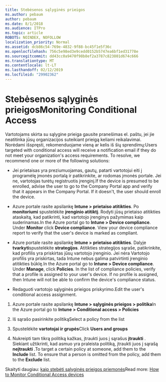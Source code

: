 ```yaml
---
title: Stebėsenos sąlyginės prieigos
ms.author: pebaum
author: pebaum
ms.date: 8/1/2018
ms.audience: ITPro
ms.topic: article
ROBOTS: NOINDEX, NOFOLLOW
localization_priority: Normal
ms.assetid: dcb86c54-769e-4832-9f88-bc45f1e5f36c
ms.openlocfilehash: 756c5e98ed3e9cedd0152b5747ea6bf1ed31778e
ms.sourcegitcommit: dd43cc0a9470f98b8ef2a3787c823801d674c666
ms.translationtype: MT
ms.contentlocale: lt-LT
ms.lasthandoff: 02/12/2019
ms.locfileid: "29902362"
---
```

# <a name="monitoring-conditional-access"></a><span data-ttu-id="d0827-102">Stebėsenos sąlyginės prieigos</span><span class="sxs-lookup"><span data-stu-id="d0827-102">Monitoring Conditional Access</span></span>

<span data-ttu-id="d0827-p101">Vartotojams skirta su sąlygine prieiga gausite pranešimas el. paštu, jei jie neatitinka jūsų organizacijos suteikiant prieigą keliami reikalavimai. Norėdami išspręsti, rekomenduojame vieną ar kelis iš šių sprendimų:</span><span class="sxs-lookup"><span data-stu-id="d0827-p101">Users targeted with conditional access will receive a notification email if they do not meet your organization's access requirements. To resolve, we recommend one or more of the following solutions:</span></span>
  
- <span data-ttu-id="d0827-p102">Jei prietaisas yra preziumuojamas, gautų, patarti vartotojui eiti į programėlę įmonės portalą ir patikrinkite, ar rodomas įmonės portale. Jei ne, vartotojas turėtų registruotis įrenginį.</span><span class="sxs-lookup"><span data-stu-id="d0827-p102">If the device is presumed to be enrolled, advise the user to go to the Company Portal app and verify that it appears in the Company Portal. If it doesn't, the user should enroll the device.</span></span>
    
- <span data-ttu-id="d0827-p103">Azure portale rasite apsilankę **Intune \> prietaiso atitikties**. Po **monitoriumi** spustelėkite **įrenginio atitiktį**. Rodyti jūsų prietaiso atitikties ataskaitą, kad patikrinti, kad vartotojo įrenginys pažymimas kaip suderinamas.</span><span class="sxs-lookup"><span data-stu-id="d0827-p103">In the Azure portal go to **Intune \> Device compliance**. Under **Monitor** click **Device compliance**. View your device compliance report to verify that the user's device is marked as compliant.</span></span> 
    
- <span data-ttu-id="d0827-p104">Azure portale rasite apsilankę **Intune \> prietaiso atitikties**. Dalyje **tvarkyti**spustelėkite **strategijos**. Atitikties strategijos sąraše, patikrinkite, kad profilis yra priskirtas jūsų vartotojo įrenginio. Jei nėra Vartotojo profilis yra priskirtas, tada Intune nebus galima patvirtinti įrenginio atitikties būklę.</span><span class="sxs-lookup"><span data-stu-id="d0827-p104">In the Azure portal go to **Intune \> Device compliance**. Under **Manage**, click **Policies**. In the list of compliance policies, verify that a profile is assigned to your user's device. If no profile is assigned, then Intune will not be able to confirm the device's compliance status.</span></span> 
    
- <span data-ttu-id="d0827-114">Redaguoti vartotojo sąlyginės prieigos priskyrimo.</span><span class="sxs-lookup"><span data-stu-id="d0827-114">Edit the user's conditional access assignment.</span></span>
    
1. <span data-ttu-id="d0827-115">Azure portale rasite apsilankę **Intune \> sąlyginės prieigos \> politika**</span><span class="sxs-lookup"><span data-stu-id="d0827-115">In the Azure portal go to **Intune \> Conditional access \> Policies**</span></span>
    
2. <span data-ttu-id="d0827-116">Iš sąrašo pasirinkite politiką</span><span class="sxs-lookup"><span data-stu-id="d0827-116">Select a policy from the list</span></span>
    
3. <span data-ttu-id="d0827-117">Spustelėkite **vartotojai ir grupės**</span><span class="sxs-lookup"><span data-stu-id="d0827-117">Click **Users and groups**</span></span>
    
4. <span data-ttu-id="d0827-p105">Nukreipti tam tikrą politiką kažkas, įtraukti juos į sąrašus **įtraukti** . Siekiant užtikrinti, kad asmuo yra praleista politiką, įtraukti juos į sąrašą **neįtraukti** .</span><span class="sxs-lookup"><span data-stu-id="d0827-p105">To target a certain policy at someone, add them to the **Include** list. To ensure that a person is omitted from the policy, add them to the **Exclude** list.</span></span> 
    
<span data-ttu-id="d0827-120">Skaityti daugiau: [kaip stebėti sąlyginės prieigos priemonės](https://docs.microsoft.com/intune/conditional-access-exchange-monitor)</span><span class="sxs-lookup"><span data-stu-id="d0827-120">Read more: [How to Monitor Conditional Access devices](https://docs.microsoft.com/intune/conditional-access-exchange-monitor)</span></span>
  

